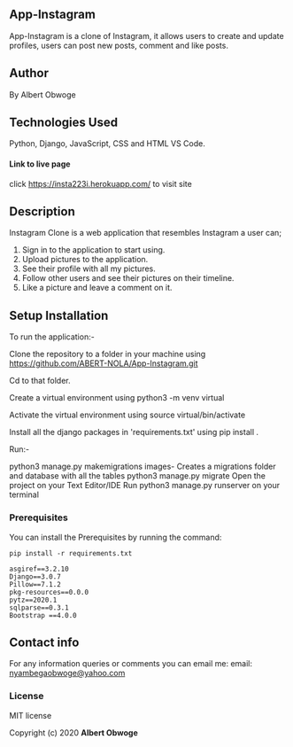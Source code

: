 ## App-Instagram 
App-Instagram is a clone of Instagram, it allows users to create and update profiles, users can post new posts, comment and like posts.

## Author
By Albert Obwoge

## Technologies Used
Python, Django, JavaScript, CSS and HTML
VS Code.

#### Link to live page
 click https://insta223i.herokuapp.com/ to visit site

## Description
Instagram Clone  is a web application that resembles Instagram a user can;
   1. Sign in to the application to start using.
   2. Upload  pictures to the application.
   3. See their profile with all my pictures.
   4. Follow other users and see their pictures on their timeline.
   5. Like a picture and leave a comment on it.

## Setup Installation

To run the application:-

Clone the repository to a folder in your machine using https://github.com/ABERT-NOLA/App-Instagram.git

Cd to that folder.

Create a virtual environment using python3 -m venv virtual

Activate the virtual environment using source virtual/bin/activate

Install all the django packages in 'requirements.txt' using pip install <package-name>.

Run:-

python3 manage.py makemigrations images- Creates a migrations folder and database with all the tables
python3 manage.py migrate
Open the project on your Text Editor/IDE
Run python3 manage.py runserver on your terminal

### Prerequisites

You can install the Prerequisites by running the command: 

```
pip install -r requirements.txt
```

```
asgiref==3.2.10
Django==3.0.7
Pillow==7.1.2
pkg-resources==0.0.0
pytz==2020.1
sqlparse==0.3.1
Bootstrap ==4.0.0
```
## Contact info
For any information queries or comments you can email me:
 email: nyambegaobwoge@yahoo.com

### License

MIT license

Copyright (c) 2020 
**Albert Obwoge**
